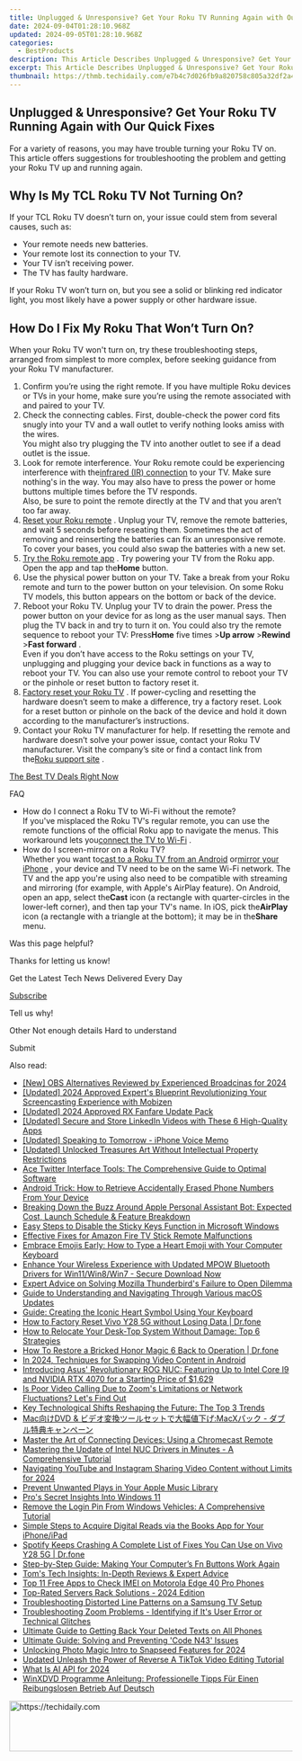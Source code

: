 ```yaml
---
title: Unplugged & Unresponsive? Get Your Roku TV Running Again with Our Quick Fixes
date: 2024-09-04T01:28:10.968Z
updated: 2024-09-05T01:28:10.968Z
categories:
  - BestProducts
description: This Article Describes Unplugged & Unresponsive? Get Your Roku TV Running Again with Our Quick Fixes
excerpt: This Article Describes Unplugged & Unresponsive? Get Your Roku TV Running Again with Our Quick Fixes
thumbnail: https://thmb.techidaily.com/e7b4c7d026fb9a820758c805a32df2a4b6a1efba9319850eda25937764e730c5.jpg
---
```


## Unplugged & Unresponsive? Get Your Roku TV Running Again with Our Quick Fixes
 For a variety of reasons, you may have trouble turning your Roku TV on. This article offers suggestions for troubleshooting the problem and getting your Roku TV up and running again.

## Why Is My TCL Roku TV Not Turning On?

 If your TCL Roku TV doesn’t turn on, your issue could stem from several causes, such as:

* Your remote needs new batteries.
* Your remote lost its connection to your TV.
* Your TV isn’t receiving power.
* The TV has faulty hardware.

 If your Roku TV won’t turn on, but you see a solid or blinking red indicator light, you most likely have a power supply or other hardware issue.

## How Do I Fix My Roku That Won’t Turn On?

 When your Roku TV won't turn on, try these troubleshooting steps, arranged from simplest to more complex, before seeking guidance from your Roku TV manufacturer.  

1. Confirm you’re using the right remote. If you have multiple Roku devices or TVs in your home, make sure you’re using the remote associated with and paired to your TV.
2. Check the connecting cables. First, double-check the power cord fits snugly into your TV and a wall outlet to verify nothing looks amiss with the wires.  
 You might also try plugging the TV into another outlet to see if a dead outlet is the issue.
3. Look for remote interference. Your Roku remote could be experiencing interference with the[infrared (IR) connection](https://www.lifewire.com/what-is-an-ir-remote-control-5194485) to your TV. Make sure nothing's in the way. You may also have to press the power or home buttons multiple times before the TV responds.  
 Also, be sure to point the remote directly at the TV and that you aren’t too far away.
4. [Reset your Roku remote](https://www.lifewire.com/how-to-reset-roku-remote-4176396) . Unplug your TV, remove the remote batteries, and wait 5 seconds before reseating them. Sometimes the act of removing and reinserting the batteries can fix an unresponsive remote. To cover your bases, you could also swap the batteries with a new set.
5. [Try the Roku remote app](https://www.lifewire.com/best-ways-to-use-roku-mobile-app-4176193) . Try powering your TV from the Roku app. Open the app and tap the**Home** button.
6. Use the physical power button on your TV. Take a break from your Roku remote and turn to the power button on your television. On some Roku TV models, this button appears on the bottom or back of the device.
7. Reboot your Roku TV. Unplug your TV to drain the power. Press the power button on your device for as long as the user manual says. Then plug the TV back in and try to turn it on. You could also try the remote sequence to reboot your TV: Press**Home** five times >**Up arrow** \>**Rewind** \>**Fast forward** .  
 Even if you don’t have access to the Roku settings on your TV, unplugging and plugging your device back in functions as a way to reboot your TV. You can also use your remote control to reboot your TV or the pinhole or reset button to factory reset it.
8. [Factory reset your Roku TV](https://www.lifewire.com/how-to-reset-roku-4174678) . If power-cycling and resetting the hardware doesn’t seem to make a difference, try a factory reset. Look for a reset button or pinhole on the back of the device and hold it down according to the manufacturer’s instructions.
9. Contact your Roku TV manufacturer for help. If resetting the remote and hardware doesn’t solve your power issue, contact your Roku TV manufacturer. Visit the company’s site or find a contact link from the[Roku support site](https://support.roku.com/article/115006475047) .

[The Best TV Deals Right Now](https://www.lifewire.com/best-tv-deals-8635131)

 FAQ

* How do I connect a Roku TV to Wi-Fi without the remote?  
 If you've misplaced the Roku TV's regular remote, you can use the remote functions of the official Roku app to navigate the menus. This workaround lets you[connect the TV to Wi-Fi](https://www.lifewire.com/connect-roku-to-wifi-without-remote-5197820) .
* How do I screen-mirror on a Roku TV?  
 Whether you want to[cast to a Roku TV from an Android](https://www.lifewire.com/cast-to-roku-tv-from-android-5272554) or[mirror your iPhone](https://www.lifewire.com/mirror-iphone-to-tv-without-apple-tv-5191227) , your device and TV need to be on the same Wi-Fi network. The TV and the app you're using also need to be compatible with streaming and mirroring (for example, with Apple's AirPlay feature). On Android, open an app, select the**Cast** icon (a rectangle with quarter-circles in the lower-left corner), and then tap your TV's name. In iOS, pick the**AirPlay** icon (a rectangle with a triangle at the bottom); it may be in the**Share** menu.

Was this page helpful?

Thanks for letting us know!

 Get the Latest Tech News Delivered Every Day

[Subscribe](https://www.lifewire.com/#)

Tell us why!

 Other  Not enough details  Hard to understand

 Submit

<ins class="adsbygoogle"
     style="display:block"
     data-ad-format="autorelaxed"
     data-ad-client="ca-pub-7571918770474297"
     data-ad-slot="1223367746"></ins>



<ins class="adsbygoogle"
     style="display:block"
     data-ad-client="ca-pub-7571918770474297"
     data-ad-slot="8358498916"
     data-ad-format="auto"
     data-full-width-responsive="true"></ins>

<span class="atpl-alsoreadstyle">Also read:</span>
<div><ul>
<li><a href="https://screen-video-capture.techidaily.com/new-obs-alternatives-reviewed-by-experienced-broadcinas-for-2024/"><u>[New] OBS Alternatives Reviewed by Experienced Broadcinas for 2024</u></a></li>
<li><a href="https://video-capture.techidaily.com/updated-2024-approved-experts-blueprint-revolutionizing-your-screencasting-experience-with-mobizen/"><u>[Updated] 2024 Approved  Expert's Blueprint  Revolutionizing Your Screencasting Experience with Mobizen</u></a></li>
<li><a href="https://video-screen-grab.techidaily.com/updated-2024-approved-rx-fanfare-update-pack/"><u>[Updated] 2024 Approved  RX Fanfare Update Pack</u></a></li>
<li><a href="https://extra-approaches.techidaily.com/updated-secure-and-store-linkedin-videos-with-these-6-high-quality-apps/"><u>[Updated] Secure and Store LinkedIn Videos with These 6 High-Quality Apps</u></a></li>
<li><a href="https://fox-cloud.techidaily.com/updated-speaking-to-tomorrow-iphone-voice-memo/"><u>[Updated] Speaking to Tomorrow - iPhone Voice Memo</u></a></li>
<li><a href="https://some-tips.techidaily.com/updated-unlocked-treasures-art-without-intellectual-property-restrictions/"><u>[Updated] Unlocked Treasures  Art Without Intellectual Property Restrictions</u></a></li>
<li><a href="https://tech-renaissance.techidaily.com/ace-twitter-interface-tools-the-comprehensive-guide-to-optimal-software/"><u>Ace Twitter Interface Tools: The Comprehensive Guide to Optimal Software</u></a></li>
<li><a href="https://tech-renaissance.techidaily.com/android-trick-how-to-retrieve-accidentally-erased-phone-numbers-from-your-device/"><u>Android Trick: How to Retrieve Accidentally Erased Phone Numbers From Your Device</u></a></li>
<li><a href="https://tech-renaissance.techidaily.com/breaking-down-the-buzz-around-apple-personal-assistant-bot-expected-cost-launch-schedule-and-feature-breakdown/"><u>Breaking Down the Buzz Around Apple Personal Assistant Bot: Expected Cost, Launch Schedule & Feature Breakdown</u></a></li>
<li><a href="https://tech-renaissance.techidaily.com/easy-steps-to-disable-the-sticky-keys-function-in-microsoft-windows/"><u>Easy Steps to Disable the Sticky Keys Function in Microsoft Windows</u></a></li>
<li><a href="https://tech-renaissance.techidaily.com/effective-fixes-for-amazon-fire-tv-stick-remote-malfunctions/"><u>Effective Fixes for Amazon Fire TV Stick Remote Malfunctions</u></a></li>
<li><a href="https://tech-renaissance.techidaily.com/embrace-emojis-early-how-to-type-a-heart-emoji-with-your-computer-keyboard/"><u>Embrace Emojis Early: How to Type a Heart Emoji with Your Computer Keyboard</u></a></li>
<li><a href="https://tech-renaissance.techidaily.com/enhance-your-wireless-experience-with-updated-mpow-bluetooth-drivers-for-win11win8win7-secure-download-now/"><u>Enhance Your Wireless Experience with Updated MPOW Bluetooth Drivers for Win11/Win8/Win7 - Secure Download Now</u></a></li>
<li><a href="https://tech-renaissance.techidaily.com/expert-advice-on-solving-mozilla-thunderbirds-failure-to-open-dilemma/"><u>Expert Advice on Solving Mozilla Thunderbird's Failure to Open Dilemma</u></a></li>
<li><a href="https://tech-renaissance.techidaily.com/guide-to-understanding-and-navigating-through-various-macos-updates/"><u>Guide to Understanding and Navigating Through Various macOS Updates</u></a></li>
<li><a href="https://tech-renaissance.techidaily.com/guide-creating-the-iconic-heart-symbol-using-your-keyboard/"><u>Guide: Creating the Iconic Heart Symbol Using Your Keyboard</u></a></li>
<li><a href="https://techidaily.com/how-to-factory-reset-vivo-y28-5g-without-losing-data-drfone-by-drfone-reset-android-reset-android/"><u>How to Factory Reset Vivo Y28 5G without Losing Data | Dr.fone</u></a></li>
<li><a href="https://hardware-reviews.techidaily.com/how-to-relocate-your-desk-top-system-without-damage-top-6-strategies/"><u>How to Relocate Your Desk-Top System Without Damage: Top 6 Strategies</u></a></li>
<li><a href="https://fix-guide.techidaily.com/how-to-restore-a-bricked-honor-magic-6-back-to-operation-drfone-by-drfone-fix-android-problems-fix-android-problems/"><u>How To Restore a Bricked Honor Magic 6 Back to Operation | Dr.fone</u></a></li>
<li><a href="https://some-guidance.techidaily.com/in-2024-techniques-for-swapping-video-content-in-android/"><u>In 2024, Techniques for Swapping Video Content in Android</u></a></li>
<li><a href="https://tech-renaissance.techidaily.com/introducing-asus-revolutionary-rog-nuc-featuring-up-to-intel-core-i9-and-nvidia-rtx-4070-for-a-starting-price-of-1629/"><u>Introducing Asus' Revolutionary ROG NUC: Featuring Up to Intel Core I9 and NVIDIA RTX 4070 for a Starting Price of $1,629</u></a></li>
<li><a href="https://tech-renaissance.techidaily.com/is-poor-video-calling-due-to-zooms-limitations-or-network-fluctuations-lets-find-out/"><u>Is Poor Video Calling Due to Zoom's Limitations or Network Fluctuations? Let's Find Out</u></a></li>
<li><a href="https://tech-renaissance.techidaily.com/key-technological-shifts-reshaping-the-future-the-top-3-trends/"><u>Key Technological Shifts Reshaping the Future: The Top 3 Trends</u></a></li>
<li><a href="https://vp-tips.techidaily.com/macdvd-and-macx/"><u>Mac向けDVD & ビデオ変換ツールセットで大幅値下げ:MacXパック - ダブル特典キャンペーン</u></a></li>
<li><a href="https://tech-renaissance.techidaily.com/master-the-art-of-connecting-devices-using-a-chromecast-remote/"><u>Master the Art of Connecting Devices: Using a Chromecast Remote</u></a></li>
<li><a href="https://hardware-updates.techidaily.com/mastering-the-update-of-intel-nuc-drivers-in-minutes-a-comprehensive-tutorial/"><u>Mastering the Update of Intel NUC Drivers in Minutes - A Comprehensive Tutorial</u></a></li>
<li><a href="https://instagram-videos.techidaily.com/navigating-youtube-and-instagram-sharing-video-content-without-limits-for-2024/"><u>Navigating YouTube and Instagram  Sharing Video Content without Limits for 2024</u></a></li>
<li><a href="https://tech-renaissance.techidaily.com/prevent-unwanted-plays-in-your-apple-music-library/"><u>Prevent Unwanted Plays in Your Apple Music Library</u></a></li>
<li><a href="https://extra-tips.techidaily.com/pros-secret-insights-into-windows-11/"><u>Pro's Secret Insights Into Windows 11</u></a></li>
<li><a href="https://tech-renaissance.techidaily.com/remove-the-login-pin-from-windows-vehicles-a-comprehensive-tutorial/"><u>Remove the Login Pin From Windows Vehicles: A Comprehensive Tutorial</u></a></li>
<li><a href="https://tech-renaissance.techidaily.com/simple-steps-to-acquire-digital-reads-via-the-books-app-for-your-iphoneipad/"><u>Simple Steps to Acquire Digital Reads via the Books App for Your iPhone/iPad</u></a></li>
<li><a href="https://fix-guide.techidaily.com/spotify-keeps-crashing-a-complete-list-of-fixes-you-can-use-on-vivo-y28-5g-drfone-by-drfone-fix-android-problems-fix-android-problems/"><u>Spotify Keeps Crashing A Complete List of Fixes You Can Use on Vivo Y28 5G | Dr.fone</u></a></li>
<li><a href="https://win-howtos.techidaily.com/step-by-step-guide-making-your-computers-fn-buttons-work-again/"><u>Step-by-Step Guide: Making Your Computer’s Fn Buttons Work Again</u></a></li>
<li><a href="https://hardware-reviews.techidaily.com/toms-tech-insights-in-depth-reviews-and-expert-advice/"><u>Tom's Tech Insights: In-Depth Reviews & Expert Advice</u></a></li>
<li><a href="https://sim-unlock.techidaily.com/top-11-free-apps-to-check-imei-on-motorola-edge-40-pro-phones-by-drfone-android/"><u>Top 11 Free Apps to Check IMEI on Motorola Edge 40 Pro Phones</u></a></li>
<li><a href="https://tech-renaissance.techidaily.com/top-rated-servers-rack-solutions-2024-edition/"><u>Top-Rated Servers Rack Solutions - 2024 Edition</u></a></li>
<li><a href="https://tech-renaissance.techidaily.com/troubleshooting-distorted-line-patterns-on-a-samsung-tv-setup/"><u>Troubleshooting Distorted Line Patterns on a Samsung TV Setup</u></a></li>
<li><a href="https://tech-renaissance.techidaily.com/troubleshooting-zoom-problems-identifying-if-its-user-error-or-technical-glitches/"><u>Troubleshooting Zoom Problems - Identifying if It's User Error or Technical Glitches</u></a></li>
<li><a href="https://tech-renaissance.techidaily.com/ultimate-guide-to-getting-back-your-deleted-texts-on-all-phones/"><u>Ultimate Guide to Getting Back Your Deleted Texts on All Phones</u></a></li>
<li><a href="https://tech-renaissance.techidaily.com/ultimate-guide-solving-and-preventing-code-n43-issues/"><u>Ultimate Guide: Solving and Preventing 'Code N43' Issues</u></a></li>
<li><a href="https://some-approaches.techidaily.com/unlocking-photo-magic-intro-to-snapseed-features-for-2024/"><u>Unlocking Photo Magic  Intro to Snapseed Features for 2024</u></a></li>
<li><a href="https://smart-video-editing.techidaily.com/updated-unleash-the-power-of-reverse-a-tiktok-video-editing-tutorial/"><u>Updated Unleash the Power of Reverse A TikTok Video Editing Tutorial</u></a></li>
<li><a href="https://ai-topics.techidaily.com/what-is-ai-api-for-2024/"><u>What Is AI API for 2024</u></a></li>
<li><a href="https://discover-docs.techidaily.com/winxdvd-programme-anleitung-professionelle-tipps-fur-einen-reibungslosen-betrieb-auf-deutsch/"><u>WinXDVD Programme Anleitung: Professionelle Tipps Für Einen Reibungslosen Betrieb Auf Deutsch</u></a></li>
</ul></div>

<!-- affiliate ads begin -->
<a href="https://appsumo.8odi.net/c/5597632/2037335/7443" target="_top" id="2037335">
  <img src="//a.impactradius-go.com/display-ad/7443-2037335" border="0" alt="https://techidaily.com" width="728" height="90"/>
</a>
<img height="0" width="0" src="https://appsumo.8odi.net/i/5597632/2037335/7443" style="position:absolute;visibility:hidden;" border="0" />
<!-- affiliate ads end -->